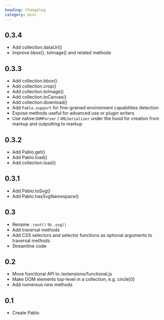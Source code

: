 ```yaml
--- 
heading: Changelog
category: misc
---
```


## 0.3.4
* Add collection.dataUrl()
* Improve bbox(), toImage() and related methods


## 0.3.3
* Add collection.bbox()
* Add collection.crop()
* Add collection.toImage()
* Add collection.toCanvas()
* Add collection.download()
* Add `Pablo.support` for fine-grained environment capabilities detection
* Expose methods useful for advanced use or plugin writers
* Use native `DOMParser` / `XMLSerializer` under the hood for creation from markup and outputting to markup


## 0.3.2
* Add Pablo.get()
* Add Pablo.load()
* Add collection.load()


## 0.3.1
* Add Pablo.toSvg()
* Add Pablo.hasSvgNamespace()


## 0.3
* Rename `.root()` to `.svg()`
* Add traversal methods
* Add CSS selectors and selector functions as optional arguments to traversal methods
* Streamline code


## 0.2
* Move functional API to /extensions/functional.js
* Make DOM elements top-level in a collection, e.g. circle\[0\]
* Add numerous new methods


## 0.1
* Create Pablo
